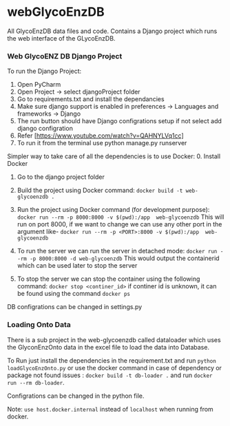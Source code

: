 # webGlycoEnzDB
All GlycoEnzDB data files and code.
Contains a Django project which runs the web interface of the GLycoEnzDB.


### Web GlycoENZ DB Django Project

To run the Django Project:
1. Open PyCharm
2. Open Project -> select djangoProject folder 
3. Go to requirements.txt and install the dependancies
4. Make sure django support is enabled in preferences -> Languages and frameworks -> Django
5. The run button should have Django configrations setup if not select add django configration
6. Refer [https://www.youtube.com/watch?v=QAHNYLVq1cc]
7. To run it from the terminal use python manage.py runserver


Simpler way to take care of all the dependencies is to use Docker:
0. Install Docker
1. Go to the django project folder
2. Build the project using Docker command:
``` docker build -t web-glycoenzdb . ```
3. Run the project using Docker command (for development purpose):
``` docker run --rm -p 8000:8000 -v $(pwd):/app  web-glycoenzdb ```
This will run on port 8000, if we want to change we can use any other port in the argument like-
``` docker run --rm -p <PORT>:8000 -v $(pwd):/app  web-glycoenzdb ```

4. To run the server we can run the server in detached mode:
``` docker run --rm -p 8000:8000 -d web-glycoenzdb ```
This would output the containerid which can be used later to stop the server
5. To stop the server we can stop the container using the following command:
``` docker stop <continer_id> ```
if continer id is unknown, it can be found using the command `docker ps`

DB configrations can be changed in settings.py


### Loading Onto Data
There is a sub project in the web-glycoenzdb called dataloader which uses the GlyconEnzOnto data in the excel file to load the data into Database.

To Run just install the dependencies in the requirement.txt and run `python loadGlycoEnzOnto.py` or use the docker command in case of dependency or package not found issues  :
` docker build -t db-loader . ` and run `docker run --rm db-loader`.

Configrations can be changed in the python file.


Note: `use host.docker.internal` instead of `localhost` when running from docker.


